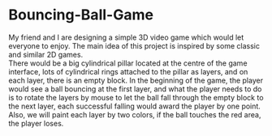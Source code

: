 # Bouncing-Ball-Game

My friend and I are designing a simple 3D video game which would let everyone to enjoy. 
The main idea of this project is inspired by some classic and similar 2D games.  
There would be a big cylindrical pillar located at the centre of the game interface, 
lots of cylindrical rings attached to the pillar as layers, and on each layer, there is an empty block. 
In the beginning of the game, the player would see a ball bouncing at the first layer, 
and what the player needs to do is to rotate the layers by mouse to let the ball fall through the empty block to the next layer, 
each successful falling would award the player by one point. Also, we will paint each layer by two colors, 
if the ball touches the red area, the player loses.  

